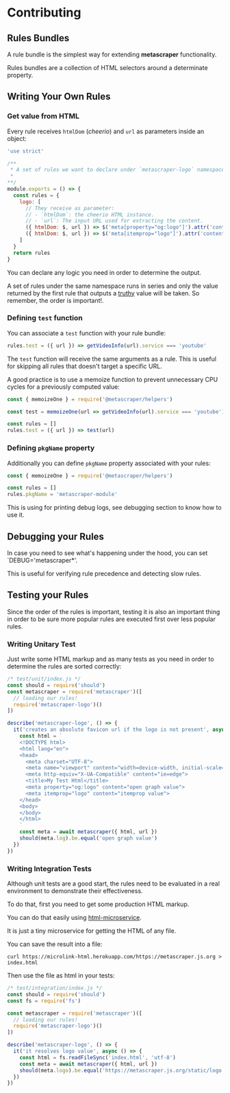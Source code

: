 # Contributing

## Rules Bundles

A rule bundle is the simplest way for extending **metascraper** functionality.

Rules bundles are a collection of HTML selectors around a determinate property.

## Writing Your Own Rules

### Get value from HTML

Every rule receives `htmlDom` (*cheerio*) and `url` as parameters inside an object:

```js
'use strict'

/**
 * A set of rules we want to declare under `metascraper-logo` namespace.
 *
**/
module.exports = () => {
  const rules = {
    logo: [
      // They receive as parameter:
      // - `htmlDom`: the cheerio HTML instance.
      // - `url`: The input URL used for extracting the content.
      ({ htmlDom: $, url }) => $('meta[property="og:logo"]').attr('content'),
      ({ htmlDom: $, url }) => $('meta[itemprop="logo"]').attr('content')
    ]
  }
  return rules
}
```

You can declare any logic you need in order to determine the output.

A set of rules under the same namespace runs in series and only the value returned by the first rule that outputs a [truthy](https://developer.mozilla.org/en-US/docs/Glossary/Falsy) value will be taken. So remember, the order is important!.

### Defining `test` function

You can associate a `test` function with your rule bundle:

```js
rules.test = ({ url }) => getVideoInfo(url).service === 'youtube'
```

The `test` function will receive the same arguments as a rule. This is useful for skipping all rules that doesn't target a specific URL.

A good practice is to use a memoize function to prevent unnecessary CPU cycles for a previously computed value:

```js
const { memoizeOne } = require('@metascraper/helpers')

const test = memoizeOne(url => getVideoInfo(url).service === 'youtube')

const rules = []
rules.test = ({ url }) => test(url)
```

### Defining `pkgName` property

Additionally you can define `pkgName` property associated with your rules:

```js
const { memoizeOne } = require('@metascraper/helpers')

const rules = []
rules.pkgName = 'metascraper-module'
```

This is using for printing debug logs, see debugging section to know how to use it.

## Debugging your Rules

In case you need to see what's happening under the hood, you can set `DEBUG='metascraper*'.

This is useful for verifying rule precedence and detecting slow rules.

## Testing your Rules

Since the order of the rules is important, testing it is also an important thing in order to be sure more popular rules are executed first over less popular rules.

### Writing Unitary Test

Just write some HTML markup and as many tests as you need in order to determine the rules are sorted correctly:

```js
/* test/unit/index.js */
const should = require('should')
const metascraper = require('metascraper')([
  // loading our rules!
  require('metascraper-logo')()
])

describe('metascraper-logo', () => {
  it('creates an absolute favicon url if the logo is not present', async () => {
    const html = `
    <!DOCTYPE html>
    <html lang="en">
    <head>
      <meta charset="UTF-8">
      <meta name="viewport" content="width=device-width, initial-scale=1.0">
      <meta http-equiv="X-UA-Compatible" content="ie=edge">
      <title>My Test Html</title>
      <meta property="og:logo" content="open graph value">
      <meta itemprop="logo" content="itemprop value">
    </head>
    <body>
    </body>
    </html>
    `
    const meta = await metascraper({ html, url })
    should(meta.log).be.equal('open graph value')
  })
})
```

### Writing Integration Tests

Although unit tests are a good start, the rules need to be evaluated in a real environment to demonstrate their effectiveness.

To do that, first you need to get some production HTML markup.

You can do that easily using [html-microservice](https://microlink-html.herokuapp.com/).

It is just a tiny microservice for getting the HTML of any file.

You can save the result into a file:

```
curl https://microlink-html.herokuapp.com/https://metascraper.js.org > index.html
```

Then use the file as html in your tests:

```js
/* test/integration/index.js */
const should = require('should')
const fs = require('fs')

const metascraper = require('metascraper')([
  // loading our rules!
  require('metascraper-logo')()
])

describe('metascraper-logo', () => {
  it('it resolves logo value', async () => {
    const html = fs.readFileSync('index.html', 'utf-8')
    const meta = await metascraper({ html, url })
    should(meta.logo).be.equal('https://metascraper.js.org/static/logo.png')
  })
})
```
